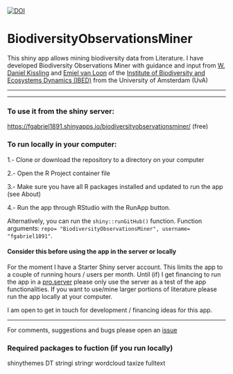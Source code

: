 [![DOI](https://zenodo.org/badge/DOI/10.5281/zenodo.1036826.svg)](https://doi.org/10.5281/zenodo.1036826)

# BiodiversityObservationsMiner

This shiny app allows mining biodiversity data from Literature. I have developed Biodiversity Observations Miner with guidance and input from [W. Daniel Kissling](https://www.danielkissling.de/) and [Emiel van Loon](https://staff.fnwi.uva.nl/e.e.vanloon/) of the [Institute of Biodiversity and Ecosystems Dynamics (IBED)](http://ibed.uva.nl/) from the University of Amsterdam (UvA)



--------

--------

### To use it from the shiny server: 

https://fgabriel1891.shinyapps.io/biodiversityobservationsminer/  (free)

### To run locally in your computer:  
 
 1.- Clone or download the repository to a directory on your computer
 
 2.- Open the R Project container file
 
 3.- Make sure you have all R packages installed and updated to run the app (see About) 
 
 4.- Run the app through RStudio with the RunApp button. 
 
 Alternatively, you can run the `shiny::runGitHub()` function. Function arguments: `repo= "BiodiversityObservationsMiner", username= "fgabriel1891"`.
 

#### Consider this before using the app in the server or locally

For the moment I have a Starter Shiny server account. This limits the app to a couple of running hours / users per month. Until (if) I get financing to run the app in a [pro.server](http://www.shinyapps.io/)  please only use the server as a test of the app functionalities. If you want to use/mine larger portions of literature please run the app locally at your computer. 

I am open to get in touch for development / financing ideas for this app. 

--------
For comments, suggestions and bugs please open an [issue](https://github.com/fgabriel1891/BiodiversityObservationsMiner/issues/new)


### Required packages to fuction (if you run locally) 

shinythemes
DT
stringi
stringr
wordcloud
taxize
fulltext
